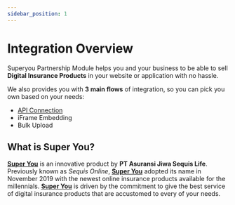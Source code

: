 ```yaml
---
sidebar_position: 1
---
```


# Integration Overview

Superyou Partnership Module helps you and your business to be able to sell **Digital Insurance Products** in your website or application with no hassle.

We also provides you with **3 main flows** of integration, so you can pick you own based on your needs: 
- [API Connection](./integration-api-connection/authentication)
- iFrame Embedding
- Bulk Upload

## What is Super You?

**[Super You](https://superyou.co.id)** is an innovative product by **PT Asuransi Jiwa Sequis Life**. Previously known as _Sequis Online_, **[Super You](https://superyou.co.id)** adopted its name in November 2019 with the newest online insurance products available for the millennials. **[Super You](https://superyou.co.id)** is driven by the commitment to give the best service of digital insurance products that are accustomed to every of your needs.